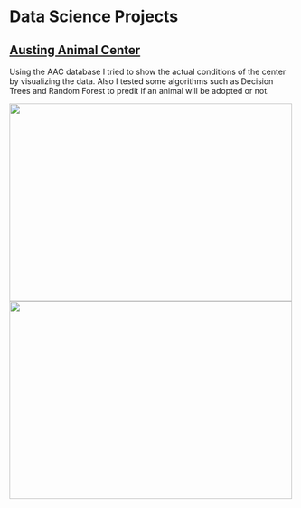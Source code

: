 # Data Science Projects

## [Austing Animal Center](AustingAnimalCenter.md)

Using the AAC database I tried to show the actual conditions of the center by visualizing the data. Also I tested some algorithms such as Decision Trees and Random Forest to predit if an animal will be adopted or not.

<img src="https://user-images.githubusercontent.com/92321983/186255556-d3e85241-aa28-4789-8aa0-3e86ecdc91a9.png" width="500" height="350"><img src="https://user-images.githubusercontent.com/92321983/186255569-b6573417-24c1-4e81-adbd-41bd4f9dd7fb.png" width="500" height="350">
